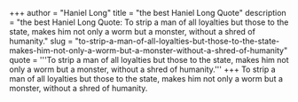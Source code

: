 +++
author = "Haniel Long"
title = "the best Haniel Long Quote"
description = "the best Haniel Long Quote: To strip a man of all loyalties but those to the state, makes him not only a worm but a monster, without a shred of humanity."
slug = "to-strip-a-man-of-all-loyalties-but-those-to-the-state-makes-him-not-only-a-worm-but-a-monster-without-a-shred-of-humanity"
quote = '''To strip a man of all loyalties but those to the state, makes him not only a worm but a monster, without a shred of humanity.'''
+++
To strip a man of all loyalties but those to the state, makes him not only a worm but a monster, without a shred of humanity.
